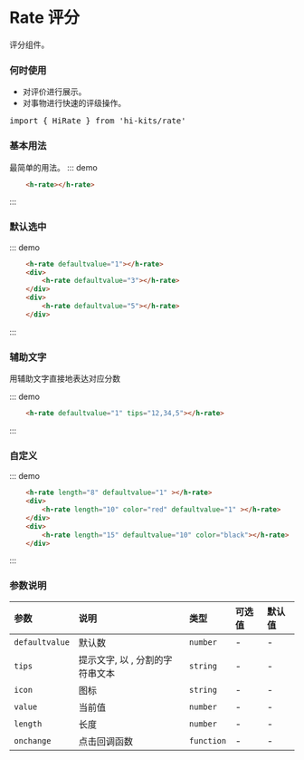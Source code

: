 # Rate 评分

评分组件。

### 何时使用
- 对评价进行展示。
- 对事物进行快速的评级操作。
<pre class="language-ts">
import { HiRate } from 'hi-kits/rate'
</pre>
### 基本用法

最简单的用法。
::: demo
```html
    <h-rate></h-rate>
```
:::

### 默认选中
::: demo
```html
    <h-rate defaultvalue="1"></h-rate>
    <div>
        <h-rate defaultvalue="3"></h-rate>
    </div>
    <div>
        <h-rate defaultvalue="5"></h-rate>
    </div>
```
:::

### 辅助文字

用辅助文字直接地表达对应分数

::: demo
```html
    <h-rate defaultvalue="1" tips="12,34,5"></h-rate>

```
:::

### 自定义
::: demo
```html
    <h-rate length="8" defaultvalue="1" ></h-rate>
    <div>
        <h-rate length="10" color="red" defaultvalue="1" ></h-rate>
    </div>
    <div>
        <h-rate length="15" defaultvalue="10" color="black"></h-rate>
    </div>
```
:::
### 参数说明

|参数|说明|类型|可选值|默认值
|:--|:--|:--|:-----|:---
|`defaultvalue`|默认数|`number`|-|-
|`tips`|提示文字, 以 , 分割的字符串文本 |`string`|-|-
|`icon`|图标|`string`|-|-
|`value`|当前值|`number`|-|-
|`length`|长度|`number`|-|-
|`onchange`|点击回调函数|`function`|-|-
